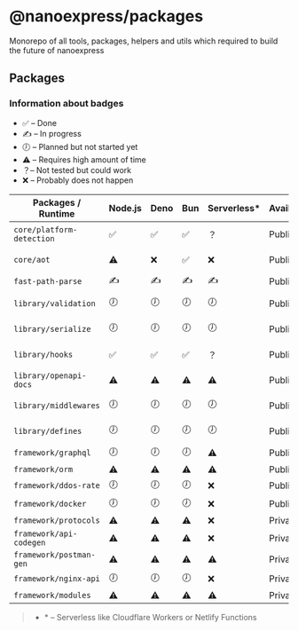 # @nanoexpress/packages

Monorepo of all tools, packages, helpers and utils which required to build the future of nanoexpress

## Packages

### Information about badges

- ✅ – Done
- ✍️ – In progress
- 🕖 – Planned but not started yet
- ⚠️ – Requires high amount of time
- ？– Not tested but could work
- ❌ – Probably does not happen

| Packages / Runtime        | Node.js | Deno | Bun | Serverless\* | Availability | License    |
| ------------------------- | ------- | ---- | --- | ------------ | ------------ | ---------- |
| `core/platform-detection` | ✅      | ✅   | ✅  | ？           | Public       | Apache-2.0 |
| `core/aot`                | ⚠️      | ❌   | ✅  | ❌           | Public       | Apache-2.0 |
| `fast-path-parse`         | ✍️      | ✍️   | ✍️  | ✍️           | Public       | MIT        |
| `library/validation`      | 🕖      | 🕖   | 🕖  | 🕖           | Public       | Apache-2.0 |
| `library/serialize`       | 🕖      | 🕖   | 🕖  | 🕖           | Public       | Apache-2.0 |
| `library/hooks`           | ✅      | ✅   | ✅  | ？           | Public       | Apache-2.0 |
| `library/openapi-docs`    | ⚠️      | ⚠️   | ⚠️  | ⚠️           | Public       | Apache-2.0 |
| `library/middlewares`     | 🕖      | 🕖   | 🕖  | 🕖           | Public       | Apache-2.0 |
| `library/defines`         | 🕖      | 🕖   | 🕖  | 🕖           | Public       | Apache-2.0 |
| `framework/graphql`       | 🕖      | 🕖   | 🕖  | ⚠️           | Public       | GPL-3.0    |
| `framework/orm`           | ⚠️      | ⚠️   | ⚠️  | ⚠️           | Public       | GPL-3.0    |
| `framework/ddos-rate`     | 🕖      | 🕖   | 🕖  | ❌           | Public       | GPL-3.0    |
| `framework/docker`        | 🕖      | 🕖   | 🕖  | ❌           | Public       | GPL-3.0    |
| `framework/protocols`     | ⚠️      | ⚠️   | ⚠️  | ❌           | Private      | Business   |
| `framework/api-codegen`   | ⚠️      | ⚠️   | ⚠️  | ❌           | Private      | Business   |
| `framework/postman-gen`   | ⚠️      | ⚠️   | ⚠️  | ⚠️           | Private      | Business   |
| `framework/nginx-api`     | 🕖      | 🕖   | 🕖  | ❌           | Private      | Business   |
| `framework/modules`       | ⚠️      | ⚠️   | ⚠️  | ⚠️           | Private      | Business   |

> - \* – Serverless like Cloudflare Workers or Netlify Functions
